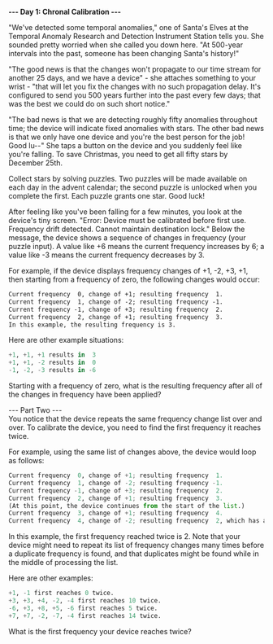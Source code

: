 __--- Day 1: Chronal Calibration ---__  
  
"We've detected some temporal anomalies," one of Santa's Elves at the Temporal Anomaly Research and Detection Instrument Station tells you. She sounded pretty worried when she called you down here. "At 500-year intervals into the past, someone has been changing Santa's history!"  
  
"The good news is that the changes won't propagate to our time stream for another 25 days, and we have a device" - she attaches something to your wrist - "that will let you fix the changes with no such propagation delay. It's configured to send you 500 years further into the past every few days; that was the best we could do on such short notice."  
  
"The bad news is that we are detecting roughly fifty anomalies throughout time; the device will indicate fixed anomalies with stars. The other bad news is that we only have one device and you're the best person for the job! Good lu--" She taps a button on the device and you suddenly feel like you're falling. To save Christmas, you need to get all fifty stars by December 25th.  
  
Collect stars by solving puzzles. Two puzzles will be made available on each day in the advent calendar; the second puzzle is unlocked when you complete the first. Each puzzle grants one star. Good luck!  
  
After feeling like you've been falling for a few minutes, you look at the device's tiny screen. "Error: Device must be calibrated before first use. Frequency drift detected. Cannot maintain destination lock." Below the message, the device shows a sequence of changes in frequency (your puzzle input). A value like +6 means the current frequency increases by 6; a value like -3 means the current frequency decreases by 3.  
  
For example, if the device displays frequency changes of +1, -2, +3, +1, then starting from a frequency of zero, the following changes would occur:  
  
```html
Current frequency  0, change of +1; resulting frequency  1.  
Current frequency  1, change of -2; resulting frequency -1.  
Current frequency -1, change of +3; resulting frequency  2.  
Current frequency  2, change of +1; resulting frequency  3.  
In this example, the resulting frequency is 3.  
```
  
Here are other example situations:  
  
```python
+1, +1, +1 results in  3  
+1, +1, -2 results in  0  
-1, -2, -3 results in -6  
```  
Starting with a frequency of zero, what is the resulting frequency after all of the changes in frequency have been applied?  
  
  
--- Part Two ---  
You notice that the device repeats the same frequency change list over and over. To calibrate the device, you need to find the first frequency it reaches twice.  
  
For example, using the same list of changes above, the device would loop as follows:  
  
```python
Current frequency  0, change of +1; resulting frequency  1.  
Current frequency  1, change of -2; resulting frequency -1.  
Current frequency -1, change of +3; resulting frequency  2.  
Current frequency  2, change of +1; resulting frequency  3.  
(At this point, the device continues from the start of the list.)  
Current frequency  3, change of +1; resulting frequency  4.  
Current frequency  4, change of -2; resulting frequency  2, which has already been seen.  
```  
In this example, the first frequency reached twice is 2. Note that your device might need to repeat its list of frequency changes many times before a duplicate frequency is found, and that duplicates might be found while in the middle of processing the list.  
  
Here are other examples:  
  
```python
+1, -1 first reaches 0 twice.  
+3, +3, +4, -2, -4 first reaches 10 twice.  
-6, +3, +8, +5, -6 first reaches 5 twice.  
+7, +7, -2, -7, -4 first reaches 14 twice.  
```  
What is the first frequency your device reaches twice?
